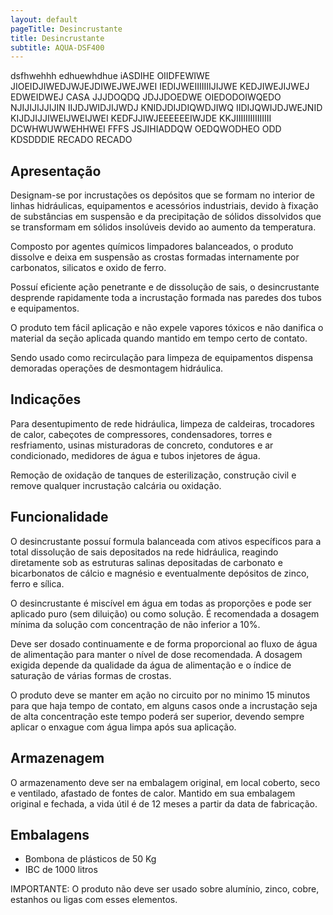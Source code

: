 ```yaml
---
layout: default
pageTitle: Desincrustante
title: Desincrustante
subtitle: AQUA-DSF400
---
```



<p style="justify">

dsfhwehhh edhuewhdhue iASDIHE OIIDFEWIWE JIOEIDJIWEDJWJEJDIWEJWEJWEI IEDIJWEIIIIIIIJIJWE KEDJIWEJIJWEJ EDWEIDWEJ   CASA JJJDOQDQ JDJJDOEDWE OIEDODOIWQEDO NJIJIJIJJIJIN IIJDJWIDJIJWDJ KNIDJDIJDIQWDJIWQ IIDIJQWIJDJWEJNID KIJDJIJJIWEIJWEIJWEI KEDFJJIWJEEEEEEIWJDE KKJIIIIIIIIIIIIIII DCWHWUWWEHHWEI FFFS   JSJIHIADDQW OEDQWODHEO ODD  KDSDDDIE     RECADO RECADO 

## Apresentação

Designam-se por incrustações os depósitos que se formam no interior de linhas hidráulicas, equipamentos e acessórios industriais, devido à fixação de substâncias em suspensão e da precipitação de sólidos dissolvidos que se transformam em sólidos insolúveis devido ao aumento da temperatura. 

Composto por agentes químicos limpadores balanceados, o produto dissolve e deixa em suspensão as crostas formadas internamente por carbonatos, silicatos e oxido de ferro.

Possuí eficiente ação penetrante e de dissolução de sais, o desincrustante desprende rapidamente toda a incrustação formada nas paredes dos tubos e equipamentos.

O produto tem fácil aplicação e não expele vapores tóxicos e não danifica o material da seção aplicada quando mantido em tempo certo de contato.

Sendo usado como recirculação para limpeza de equipamentos dispensa demoradas operações de desmontagem hidráulica.

## Indicações

Para desentupimento de rede hidráulica, limpeza de caldeiras, trocadores de calor, cabeçotes de compressores, condensadores, torres e resfriamento, usinas misturadoras de concreto, condutores e ar condicionado, medidores de água e tubos injetores de água.

Remoção de oxidação de tanques de esterilização, construção civil e remove qualquer incrustação calcária ou oxidação.

## Funcionalidade
O desincrustante possuí formula balanceada com ativos específicos para a total dissolução de sais depositados na rede hidráulica, reagindo diretamente sob as estruturas salinas depositadas de carbonato e bicarbonatos de cálcio e magnésio e eventualmente depósitos de zinco, ferro e sílica.

O desincrustante é miscível em água em todas as proporções e pode ser aplicado puro (sem diluição) ou como solução. 
É recomendada a dosagem mínima da solução com concentração de não inferior a 10%. 

Deve ser dosado continuamente e de forma proporcional ao fluxo de água de alimentação para manter o nível de dose recomendada. 
A dosagem exigida depende da qualidade da água de alimentação e o índice de saturação de várias formas de crostas.

O produto deve se manter em ação no circuito por no minimo 15 minutos para que haja tempo de contato, em alguns casos onde a incrustação seja de alta concentração este tempo poderá ser superior, devendo sempre aplicar o enxague com água limpa após sua aplicação.


## Armazenagem
O armazenamento deve ser na embalagem original, em local coberto, seco e ventilado, afastado de fontes de calor. Mantido em sua embalagem original e fechada, a vida útil é de 12 meses a partir da data de fabricação.

## Embalagens 

- Bombona de plásticos de 50 Kg 
- IBC de 1000 litros


IMPORTANTE: O produto não deve ser usado sobre alumínio, zinco, cobre, estanhos ou ligas com esses elementos. 
